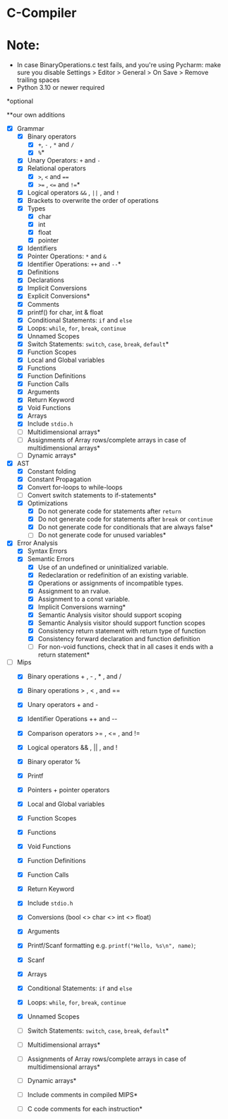 # C-Compiler

# Note:
- In case BinaryOperations.c test fails, and you're using Pycharm:
make sure you disable Settings > Editor > General > On Save > Remove trailing spaces
- Python 3.10 or newer required

*optional

**our own additions

- [x] Grammar
    -  [x] Binary operators
        - [x] `+`, `-` , `*` and `/`
        - [x] `%`*
    -  [x] Unary Operators: `+` and `-`
    -  [x] Relational operators
        - [x] `>`, `<` and `==`
        - [x] `>=` , `<=` and `!=`*
    -  [x] Logical operators `&&` , `||` , and `!`
    -  [x] Brackets to overwrite the order of operations
    -  [x] Types
        - [x] char
        - [x] int
        - [x] float
        - [x] pointer
    - [x] Identifiers
    - [x] Pointer Operations: `*` and `&`
    - [x] Identifier Operations: `++` and `--`*
    - [x] Definitions
    - [x] Declarations
    - [x] Implicit Conversions
    - [x] Explicit Conversions*
    - [x] Comments
    - [x] printf() for char, int & float
    - [x] Conditional Statements: `if` and `else`
    - [x] Loops: `while`, `for`, `break`, `continue`
    - [x] Unnamed Scopes
    - [x] Switch Statements: `switch`, `case`, `break`, `default`*
    - [x] Function Scopes
    - [x] Local and Global variables
    - [x] Functions
    - [x] Function Definitions
    - [x] Function Calls
    - [x] Arguments
    - [x] Return Keyword
    - [x] Void Functions
    - [x] Arrays
    - [x] Include `stdio.h`
    - [ ] Multidimensional arrays*
    - [ ] Assignments of Array rows/complete arrays in case of multidimensional arrays*
    - [ ] Dynamic arrays*

- [x] AST
  - [x] Constant folding
  - [x] Constant Propagation
  - [x] Convert for-loops to while-loops
  - [ ] Convert switch statements to if-statements*
  - [x] Optimizations
    - [x] Do not generate code for statements after `return`
    - [x] Do not generate code for statements after `break` or `continue`
    - [x] Do not generate code for conditionals that are always false*  
    - [ ] Do not generate code for unused variables*

- [x] Error Analysis
    - [x] Syntax Errors
    - [x] Semantic Errors
      - [x] Use of an undefined or uninitialized variable.
      - [x] Redeclaration or redefinition of an existing variable.
      - [x] Operations or assignments of incompatible types.
      - [x] Assignment to an rvalue.
      - [x] Assignment to a const variable.
      - [x] Implicit Conversions warning*
      - [x] Semantic Analysis visitor should support scoping
      - [x] Semantic Analysis visitor should support function scopes
      - [x] Consistency return statement with return type of function
      - [x] Consistency forward declaration and function definition
      - [ ] For non-void functions, check that in all cases it ends with a return statement*
        
- [ ] Mips
    - [x] Binary operations + , - , * , and /
    - [x] Binary operations > , < , and ==
    - [x] Unary operators + and -
    - [x] Identifier Operations ++ and --
    - [x] Comparison operators >= , <= , and !=
    - [x] Logical operators && , || , and !
    - [x] Binary operator %
    - [x] Printf
    - [x] Pointers + pointer operators
    - [x] Local and Global variables
    - [x] Function Scopes
    - [x] Functions
    - [x] Void Functions
    - [x] Function Definitions
    - [x] Function Calls
    - [x] Return Keyword
    - [x] Include `stdio.h`
    - [x] Conversions (bool <> char <> int <> float)
    - [x] Arguments
    - [x] Printf/Scanf formatting e.g. `printf("Hello, %s\n", name)`;
    - [x] Scanf
    - [x] Arrays
    - [x] Conditional Statements: `if` and `else`
    - [x] Loops: `while`, `for`, `break`, `continue`
    - [x] Unnamed Scopes
    - [ ] Switch Statements: `switch`, `case`, `break`, `default`*
    - [ ] Multidimensional arrays*
    - [ ] Assignments of Array rows/complete arrays in case of multidimensional arrays*
    - [ ] Dynamic arrays*
    - [ ] Include comments in compiled MIPS*
    - [ ] C code comments for each instruction*

